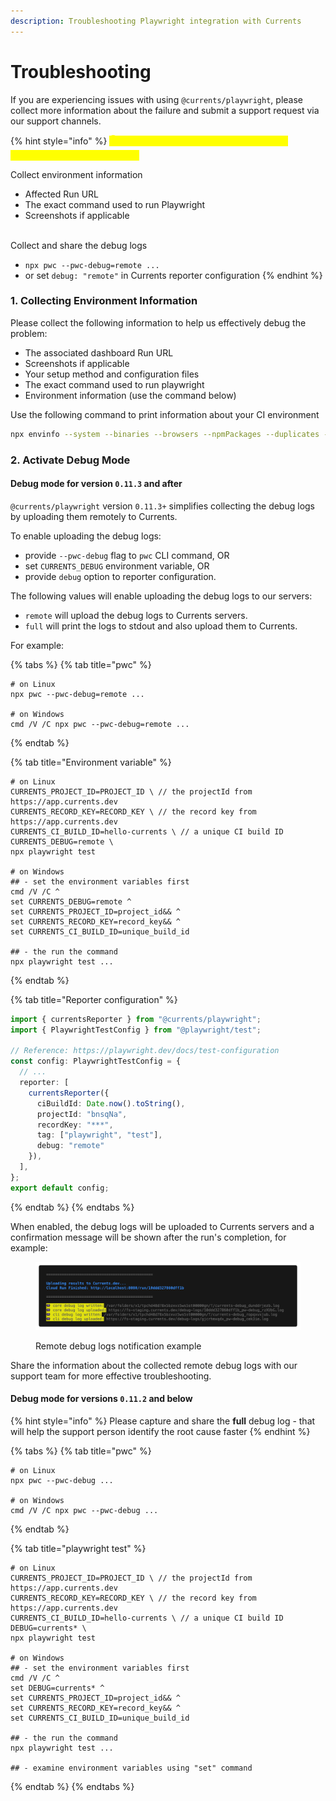 ```yaml
---
description: Troubleshooting Playwright integration with Currents
---
```


# Troubleshooting

If you are experiencing issues with using `@currents/playwright`, please collect more information about the failure and submit a support request via our support channels.&#x20;

{% hint style="info" %}
<mark style="color:yellow;">**👇 tl;dr follow the steps below for effective troubleshooting, thank you 🙏🏻**</mark>

Collect environment information

* Affected Run URL
* The exact command used to run Playwright
* Screenshots if applicable

\
Collect and share the debug logs

* `npx pwc --pwc-debug=remote ...`&#x20;
* or set  `debug: "remote"` in Currents reporter configuration
{% endhint %}

### 1. Collecting Environment Information

Please collect the following information to help us effectively debug the problem:

* The associated dashboard Run URL
* Screenshots if applicable
* Your setup method and configuration files
* The exact command used to run playwright
* Environment information (use the command below)

Use the following command to print information about your CI environment

```bash
npx envinfo --system --binaries --browsers --npmPackages --duplicates --npmGlobalPackages
```

### 2. Activate Debug Mode

#### Debug mode for version `0.11.3` and after

`@currents/playwright` version `0.11.3+` simplifies collecting the debug logs by uploading them remotely to Currents.&#x20;

To enable uploading the debug logs:

* provide `--pwc-debug` flag to `pwc` CLI command, OR
* set `CURRENTS_DEBUG` environment variable, OR
* provide `debug` option to reporter configuration.

The following values will enable uploading the debug logs to our servers:

* `remote` will upload the debug logs to Currents servers.
* `full` will print the logs to stdout and also upload them to Currents.

For example:

{% tabs %}
{% tab title="pwc" %}
```
# on Linux
npx pwc --pwc-debug=remote ... 

# on Windows
cmd /V /C npx pwc --pwc-debug=remote ...
```
{% endtab %}

{% tab title="Environment variable" %}
```
# on Linux
CURRENTS_PROJECT_ID=PROJECT_ID \ // the projectId from https://app.currents.dev
CURRENTS_RECORD_KEY=RECORD_KEY \ // the record key from https://app.currents.dev
CURRENTS_CI_BUILD_ID=hello-currents \ // a unique CI build ID
CURRENTS_DEBUG=remote \
npx playwright test

# on Windows
## - set the environment variables first
cmd /V /C ^
set CURRENTS_DEBUG=remote ^
set CURRENTS_PROJECT_ID=project_id&& ^
set CURRENTS_RECORD_KEY=record_key&& ^
set CURRENTS_CI_BUILD_ID=unique_build_id

## - the run the command
npx playwright test ...
```
{% endtab %}

{% tab title="Reporter configuration" %}
```typescript
import { currentsReporter } from "@currents/playwright";
import { PlaywrightTestConfig } from "@playwright/test";

// Reference: https://playwright.dev/docs/test-configuration
const config: PlaywrightTestConfig = {
  // ...
  reporter: [
    currentsReporter({
      ciBuildId: Date.now().toString(),
      projectId: "bnsqNa",
      recordKey: "***",
      tag: ["playwright", "test"],
      debug: "remote"
    }),
  ],
};
export default config;
```
{% endtab %}
{% endtabs %}

When enabled, the debug logs will be uploaded to Currents servers and a confirmation message will be shown after the run's completion, for example:

<figure><img src="../.gitbook/assets/currents-2023-12-11-15.56.04@2x.png" alt=""><figcaption><p>Remote debug logs notification example</p></figcaption></figure>

Share the information about the collected remote debug logs with our support team for more effective troubleshooting.

#### Debug mode for versions `0.11.2` and below&#x20;

{% hint style="info" %}
Please capture and share the **full** debug log - that will help the support person identify the root cause faster
{% endhint %}

{% tabs %}
{% tab title="pwc" %}
```
# on Linux
npx pwc --pwc-debug ... 

# on Windows
cmd /V /C npx pwc --pwc-debug ...
```
{% endtab %}

{% tab title="playwright test" %}
```
# on Linux
CURRENTS_PROJECT_ID=PROJECT_ID \ // the projectId from https://app.currents.dev
CURRENTS_RECORD_KEY=RECORD_KEY \ // the record key from https://app.currents.dev
CURRENTS_CI_BUILD_ID=hello-currents \ // a unique CI build ID
DEBUG=currents* \
npx playwright test

# on Windows
## - set the environment variables first
cmd /V /C ^
set DEBUG=currents* ^
set CURRENTS_PROJECT_ID=project_id&& ^
set CURRENTS_RECORD_KEY=record_key&& ^
set CURRENTS_CI_BUILD_ID=unique_build_id

## - the run the command
npx playwright test ...

## - examine environment variables using "set" command
```
{% endtab %}
{% endtabs %}
